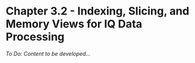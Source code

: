 ﻿# Chapter 3.2 - Indexing, Slicing, and Memory Views for IQ Data Processing

*To Do: Content to be developed...*
